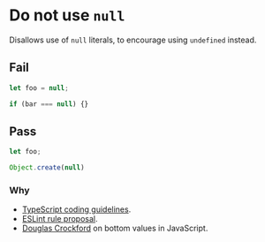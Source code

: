 # Do not use `null`

Disallows use of `null` literals, to encourage using `undefined` instead.

## Fail

```js
let foo = null;

if (bar === null) {}
```

## Pass

```js
let foo;

Object.create(null)
```

### Why

- [TypeScript coding guidelines](https://github.com/Microsoft/TypeScript/wiki/Coding-guidelines#null-and-undefined).
- [ESLint rule proposal](https://github.com/eslint/eslint/issues/6701).
- [Douglas Crockford](https://www.youtube.com/watch?v=PSGEjv3Tqo0&t=9m21s) on bottom values in JavaScript.
